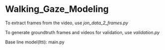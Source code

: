 # Walking_Gaze_Modeling

To extract frames from the video, use _jon_data_2_frames.py_

To generate groundtruth frames and videos for validation, use _validation.py_

Base line model(Itti): main.py
